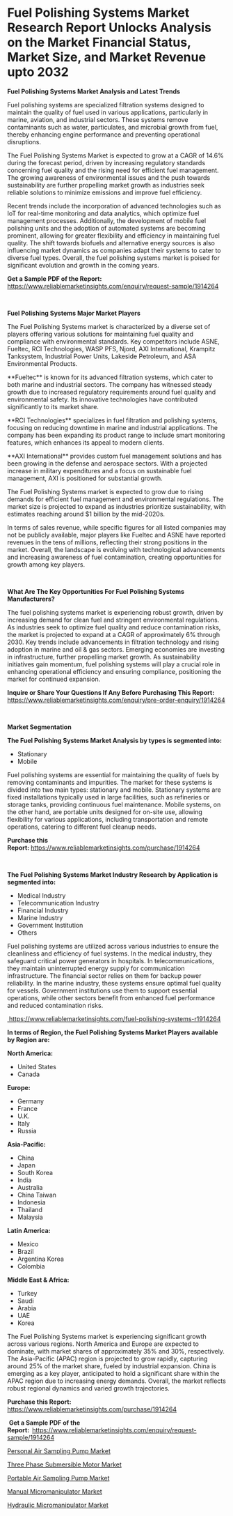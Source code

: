 <p><h1>Fuel Polishing Systems Market Research Report Unlocks Analysis on the Market Financial Status, Market Size, and Market Revenue upto 2032</h1></p><p><strong>Fuel Polishing Systems Market Analysis and Latest Trends</strong></p>
<p><p>Fuel polishing systems are specialized filtration systems designed to maintain the quality of fuel used in various applications, particularly in marine, aviation, and industrial sectors. These systems remove contaminants such as water, particulates, and microbial growth from fuel, thereby enhancing engine performance and preventing operational disruptions. </p><p>The Fuel Polishing Systems Market is expected to grow at a CAGR of 14.6% during the forecast period, driven by increasing regulatory standards concerning fuel quality and the rising need for efficient fuel management. The growing awareness of environmental issues and the push towards sustainability are further propelling market growth as industries seek reliable solutions to minimize emissions and improve fuel efficiency.</p><p>Recent trends include the incorporation of advanced technologies such as IoT for real-time monitoring and data analytics, which optimize fuel management processes. Additionally, the development of mobile fuel polishing units and the adoption of automated systems are becoming prominent, allowing for greater flexibility and efficiency in maintaining fuel quality. The shift towards biofuels and alternative energy sources is also influencing market dynamics as companies adapt their systems to cater to diverse fuel types. Overall, the fuel polishing systems market is poised for significant evolution and growth in the coming years.</p></p>
<p><strong>Get a Sample PDF of the Report:&nbsp;</strong> <a href="https://www.reliablemarketinsights.com/enquiry/request-sample/1914264?utm_campaign=2209&utm_medium=2&utm_source=Github&utm_content=ia&utm_term=10042025&utm_id=fuel-polishing-systems">https://www.reliablemarketinsights.com/enquiry/request-sample/1914264</a></p>
<p>&nbsp;</p>
<p><strong>Fuel Polishing Systems Major Market Players</strong></p>
<p><p>The Fuel Polishing Systems market is characterized by a diverse set of players offering various solutions for maintaining fuel quality and compliance with environmental standards. Key competitors include ASNE, Fueltec, RCI Technologies, WASP PFS, Njord, AXI International, Krampitz Tanksystem, Industrial Power Units, Lakeside Petroleum, and ASA Environmental Products.</p><p>**Fueltec** is known for its advanced filtration systems, which cater to both marine and industrial sectors. The company has witnessed steady growth due to increased regulatory requirements around fuel quality and environmental safety. Its innovative technologies have contributed significantly to its market share.</p><p>**RCI Technologies** specializes in fuel filtration and polishing systems, focusing on reducing downtime in marine and industrial applications. The company has been expanding its product range to include smart monitoring features, which enhances its appeal to modern clients.</p><p>**AXI International** provides custom fuel management solutions and has been growing in the defense and aerospace sectors. With a projected increase in military expenditures and a focus on sustainable fuel management, AXI is positioned for substantial growth.</p><p>The Fuel Polishing Systems market is expected to grow due to rising demands for efficient fuel management and environmental regulations. The market size is projected to expand as industries prioritize sustainability, with estimates reaching around $1 billion by the mid-2020s.</p><p>In terms of sales revenue, while specific figures for all listed companies may not be publicly available, major players like Fueltec and ASNE have reported revenues in the tens of millions, reflecting their strong positions in the market. Overall, the landscape is evolving with technological advancements and increasing awareness of fuel contamination, creating opportunities for growth among key players.</p></p>
<p>&nbsp;</p>
<p><strong>What Are The Key Opportunities For Fuel Polishing Systems Manufacturers?</strong></p>
<p><p>The fuel polishing systems market is experiencing robust growth, driven by increasing demand for clean fuel and stringent environmental regulations. As industries seek to optimize fuel quality and reduce contamination risks, the market is projected to expand at a CAGR of approximately 6% through 2030. Key trends include advancements in filtration technology and rising adoption in marine and oil & gas sectors. Emerging economies are investing in infrastructure, further propelling market growth. As sustainability initiatives gain momentum, fuel polishing systems will play a crucial role in enhancing operational efficiency and ensuring compliance, positioning the market for continued expansion.</p></p>
<p><strong>Inquire or Share Your Questions If Any Before Purchasing This Report:</strong> <a href="https://www.reliablemarketinsights.com/enquiry/pre-order-enquiry/1914264?utm_campaign=2209&utm_medium=2&utm_source=Github&utm_content=ia&utm_term=10042025&utm_id=fuel-polishing-systems">https://www.reliablemarketinsights.com/enquiry/pre-order-enquiry/1914264</a></p>
<p>&nbsp;</p>
<p><strong>Market Segmentation</strong></p>
<p><strong>The Fuel Polishing Systems Market Analysis by types is segmented into:</strong></p>
<p><ul><li>Stationary</li><li>Mobile</li></ul></p>
<p><p>Fuel polishing systems are essential for maintaining the quality of fuels by removing contaminants and impurities. The market for these systems is divided into two main types: stationary and mobile. Stationary systems are fixed installations typically used in large facilities, such as refineries or storage tanks, providing continuous fuel maintenance. Mobile systems, on the other hand, are portable units designed for on-site use, allowing flexibility for various applications, including transportation and remote operations, catering to different fuel cleanup needs.</p></p>
<p><strong>Purchase this Report:&nbsp;</strong><a href="https://www.reliablemarketinsights.com/purchase/1914264?utm_campaign=2209&utm_medium=2&utm_source=Github&utm_content=ia&utm_term=10042025&utm_id=fuel-polishing-systems">https://www.reliablemarketinsights.com/purchase/1914264</a></p>
<p>&nbsp;</p>
<p><strong>The Fuel Polishing Systems Market Industry Research by Application is segmented into:</strong></p>
<p><ul><li>Medical Industry</li><li>Telecommunication Industry</li><li>Financial Industry</li><li>Marine Industry</li><li>Government Institution</li><li>Others</li></ul></p>
<p><p>Fuel polishing systems are utilized across various industries to ensure the cleanliness and efficiency of fuel systems. In the medical industry, they safeguard critical power generators in hospitals. In telecommunications, they maintain uninterrupted energy supply for communication infrastructure. The financial sector relies on them for backup power reliability. In the marine industry, these systems ensure optimal fuel quality for vessels. Government institutions use them to support essential operations, while other sectors benefit from enhanced fuel performance and reduced contamination risks.</p></p>
<p><a href="https://www.reliablemarketinsights.com/fuel-polishing-systems-r1914264?utm_campaign=2209&utm_medium=2&utm_source=Github&utm_content=ia&utm_term=10042025&utm_id=fuel-polishing-systems">&nbsp;https://www.reliablemarketinsights.com/fuel-polishing-systems-r1914264</a></p>
<p><strong>In terms of Region, the Fuel Polishing Systems Market Players available by Region are:</strong></p>
<p>
    <p> <strong> North America: </strong>
        <ul>
            <li>United States</li>
            <li>Canada</li>
        </ul>
        </p> 
    <p> <strong> Europe: </strong>
        <ul>
            <li>Germany</li>
            <li>France</li>
            <li>U.K.</li>
            <li>Italy</li>
            <li>Russia</li>
        </ul>
        </p> 
    <p> <strong> Asia-Pacific: </strong>
        <ul>
            <li>China</li>
            <li>Japan</li>
            <li>South Korea</li>
            <li>India</li>
            <li>Australia</li>
            <li>China Taiwan</li>
            <li>Indonesia</li>
            <li>Thailand</li>
            <li>Malaysia</li>
        </ul>
        </p> 
    <p> <strong> Latin America: </strong>
        <ul>
            <li>Mexico</li>
            <li>Brazil</li>
            <li>Argentina Korea</li>
            <li>Colombia</li>
        </ul>
        </p> 
    <p> <strong> Middle East & Africa: </strong>
        <ul>
            <li>Turkey</li>
            <li>Saudi</li>
            <li>Arabia</li>
            <li>UAE</li>
            <li>Korea</li>
        </ul>
    </p>
    </p>
<p><p>The Fuel Polishing Systems market is experiencing significant growth across various regions. North America and Europe are expected to dominate, with market shares of approximately 35% and 30%, respectively. The Asia-Pacific (APAC) region is projected to grow rapidly, capturing around 25% of the market share, fueled by industrial expansion. China is emerging as a key player, anticipated to hold a significant share within the APAC region due to increasing energy demands. Overall, the market reflects robust regional dynamics and varied growth trajectories.</p></p>
<p><strong>Purchase this Report: </strong><a href="https://www.reliablemarketinsights.com/purchase/1914264?utm_campaign=2209&utm_medium=2&utm_source=Github&utm_content=ia&utm_term=10042025&utm_id=fuel-polishing-systems">https://www.reliablemarketinsights.com/purchase/1914264</a></p>
<p>&nbsp;<strong>Get a Sample PDF of the Report:&nbsp;&nbsp;</strong><a href="https://www.reliablemarketinsights.com/enquiry/request-sample/1914264?utm_campaign=2209&utm_medium=2&utm_source=Github&utm_content=ia&utm_term=10042025&utm_id=fuel-polishing-systems">https://www.reliablemarketinsights.com/enquiry/request-sample/1914264</a></p>
<p><strong></strong></p>
<p><p><a href="https://github.com/jhoonatsev/Market-Research-Report-List-1/blob/main/personal-air-sampling-pump-market.md?utm_campaign=2209&utm_medium=2&utm_source=Github&utm_content=ia&utm_term=10042025&utm_id=fuel-polishing-systems">Personal Air Sampling Pump Market</a></p><p><a href="https://github.com/shopovdjondo/Market-Research-Report-List-1/blob/main/three-phase-submersible-motor-market.md?utm_campaign=2209&utm_medium=2&utm_source=Github&utm_content=ia&utm_term=10042025&utm_id=fuel-polishing-systems">Three Phase Submersible Motor Market</a></p><p><a href="https://github.com/hamremunazm4/Market-Research-Report-List-1/blob/main/portable-air-sampling-pump-market.md?utm_campaign=2209&utm_medium=2&utm_source=Github&utm_content=ia&utm_term=10042025&utm_id=fuel-polishing-systems">Portable Air Sampling Pump Market</a></p><p><a href="https://github.com/boccalyver5k/Market-Research-Report-List-1/blob/main/manual-micromanipulator-market.md?utm_campaign=2209&utm_medium=2&utm_source=Github&utm_content=ia&utm_term=10042025&utm_id=fuel-polishing-systems">Manual Micromanipulator Market</a></p><p><a href="https://github.com/plawragarile/Market-Research-Report-List-1/blob/main/hydraulic-micromanipulator-market.md?utm_campaign=2209&utm_medium=2&utm_source=Github&utm_content=ia&utm_term=10042025&utm_id=fuel-polishing-systems">Hydraulic Micromanipulator Market</a></p></p>